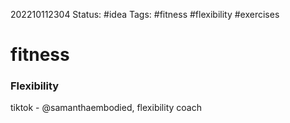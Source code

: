 202210112304
Status: #idea
Tags: #fitness #flexibility #exercises

# fitness
### Flexibility
tiktok - @samanthaembodied, flexibility coach


